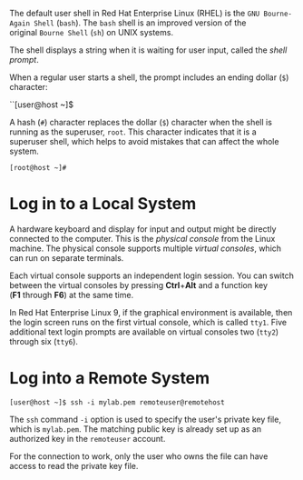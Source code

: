

The default user shell in Red Hat Enterprise Linux (RHEL) is the `GNU Bourne-Again Shell` (`bash`). The `bash` shell is an improved version of the original `Bourne Shell` (`sh`) on UNIX systems.

The shell displays a string when it is waiting for user input, called the _shell prompt_.

When a regular user starts a shell, the prompt includes an ending dollar (`$`) character:

``[user@host ~]$

A hash (`#`) character replaces the dollar (`$`) character when the shell is running as the superuser, `root`. This character indicates that it is a superuser shell, which helps to avoid mistakes that can affect the whole system.

`[root@host ~]#`

# Log in to a Local System

A hardware keyboard and display for input and output might be directly connected to the computer. This is the _physical console_ from the Linux machine. The physical console supports multiple _virtual consoles_, which can run on separate terminals.

Each virtual console supports an independent login session. You can switch between the virtual consoles by pressing **Ctrl**+**Alt** and a function key (**F1** through **F6**) at the same time.

In Red Hat Enterprise Linux 9, if the graphical environment is available, then the login screen runs on the first virtual console, which is called `tty1`. Five additional text login prompts are available on virtual consoles two (`tty2`) through six (`tty6`).


# Log into a Remote System

`[user@host ~]$ ssh -i mylab.pem remoteuser@remotehost`

The `ssh` command `-i` option is used to specify the user's private key file, which is `mylab.pem`. The matching public key is already set up as an authorized key in the `remoteuser` account.

For the connection to work, only the user who owns the file can have access to read the private key file.

